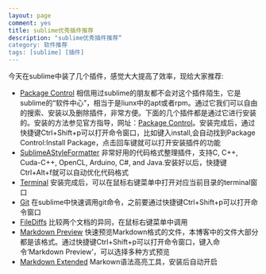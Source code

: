 ```yaml
---
layout: page
comment: yes
title: sublime优秀插件推荐
description: "sublime优秀插件推荐“
category: 软件推荐
tags: [sublime] [插件]
---
```


今天在sublime中装了几个插件，感觉大大提高了效率，现给大家推荐:
- [Package Control](https://sublime.wbond.net/packages/Package%20Control)
相信用过sublime的朋友都不会对这个插件陌生，它是sublime的“软件中心”，相当于是liunx中的apt或者rpm。通过它我们可以自由的搜索、安装以及删除插件，非常方便。下面的几个插件都是通过它进行安装的。安装的方法参见官方指导，网址：[Package Control](https://sublime.wbond.net/installation)。安装完成后，通过快捷键Ctrl+Shift+p可以打开命令窗口，比如键入install,会自动找到Package Control:Install Package，点击回车键就可以打开安装插件的功能
- [SublimeAStyleFormatter](https://sublime.wbond.net/packages/SublimeAStyleFormatter)
非常好用的代码格式整理插件，支持C, C++, Cuda-C++, OpenCL, Arduino, C#, and Java.安装好以后，快捷键Ctrl+Alt+f就可以自动优化代码格式
- [Terminal](http://wbond.net/sublime_packages/terminal)
安装完成后，可以在鼠标右键菜单中打开对应当前目录的terminal窗口
- [Git](https://sublime.wbond.net/packages/Git)
在sublime中快速调用git命令，之前要通过快捷键Ctrl+Shift+p可以打开命令窗口
- [File​Diffs](https://sublime.wbond.net/packages/FileDiffs)
比较两个文档的异同，在鼠标右键菜单中调用
- [Markdown Preview](https://sublime.wbond.net/packages/Markdown%20Preview)
快速预览Markdown格式的文件，本博客中的文件大部分都是该格式。通过快捷键Ctrl+Shift+p可以打开命令窗口，键入命令‘Markdown Preview’，可以选择多种方式预览
- [Markdown Extended](https://sublime.wbond.net/packages/Markdown%20Extended)
Markown语法高亮工具，安装后自动开启


